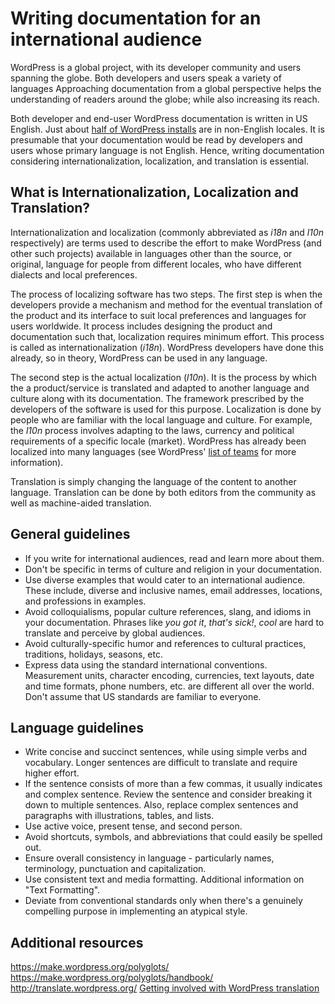 # Writing documentation for an international audience

WordPress is a global project, with its developer community and users spanning the globe. Both developers and users speak a variety of languages Approaching documentation from a global perspective helps the understanding of readers around the globe; while also increasing its reach.

Both developer and end-user WordPress documentation is written in US English. Just about [half of WordPress installs](https://wordpress.org/about/stats/) are in non-English locales. It is presumable that your documentation would be read by developers and users whose primary language is not English. Hence, writing documentation considering internationalization, localization, and translation is essential.

## What is Internationalization, Localization and Translation?

Internationalization and localization (commonly abbreviated as *i18n* and *l10n* respectively) are terms used to describe the effort to make WordPress (and other such projects) available in languages other than the source, or original, language for people from different locales, who have different dialects and local preferences.

The process of localizing software has two steps. The first step is when the developers provide a mechanism and method for the eventual translation of the product and its interface to suit local preferences and languages for users worldwide. It process includes designing the product and documentation such that, localization requires minimum effort. This process is called as internationalization (*i18n*). WordPress developers have done this already, so in theory, WordPress can be used in any language.

The second step is the actual localization (*l10n*). It is the process by which the a product/service is translated and adapted to another language and culture along with its documentation. The framework prescribed by the developers of the software is used for this purpose. Localization is done by people who are familiar with the local language and culture. For example, the *l10n* process involves adapting to the laws, currency and political requirements of a specific locale (market). WordPress has already been localized into many languages (see WordPress' [list of teams](https://make.wordpress.org/polyglots/teams/) for more information).

Translation is simply changing the language of the content to another language. Translation can be done by both editors from the community as well as machine-aided translation.

## General guidelines

- If you write for international audiences, read and learn more about them.
- Don't be specific in terms of culture and religion in your documentation.
- Use diverse examples that would cater to an international audience. These include, diverse and inclusive names, email addresses, locations, and professions in examples.
- Avoid colloquialisms, popular culture references, slang, and idioms in your documentation. Phrases like *you got it*, *that's sick!*, *cool* are hard to translate and perceive by global audiences.
- Avoid culturally-specific humor and references to cultural practices, traditions, holidays, seasons,  etc.
- Express data using the standard international conventions. Measurement units, character encoding, currencies, text layouts, date and time formats, phone numbers, etc. are different all over the world. Don't assume that US standards are familiar to everyone.

## Language guidelines

- Write concise and succinct sentences, while using simple verbs and vocabulary. Longer sentences are difficult to translate and require higher effort.
- If the sentence consists of more than a few commas, it usually indicates and complex sentence. Review the sentence and consider breaking it down to multiple sentences. Also, replace complex sentences and paragraphs with illustrations, tables, and lists.
- Use active voice, present tense, and second person.
- Avoid shortcuts, symbols, and abbreviations that could easily be spelled out.
- Ensure overall consistency in language - particularly names, terminology, punctuation and capitalization.
- Use consistent text and media formatting. Additional information on "Text Formatting".
- Deviate from conventional standards only when there's a genuinely compelling purpose in implementing an atypical style. 

## Additional resources

https://make.wordpress.org/polyglots/
https://make.wordpress.org/polyglots/handbook/
http://translate.wordpress.org/
[Getting involved with WordPress translation](https://make.wordpress.org/polyglots/handbook/about/get-involved/first-steps/)
